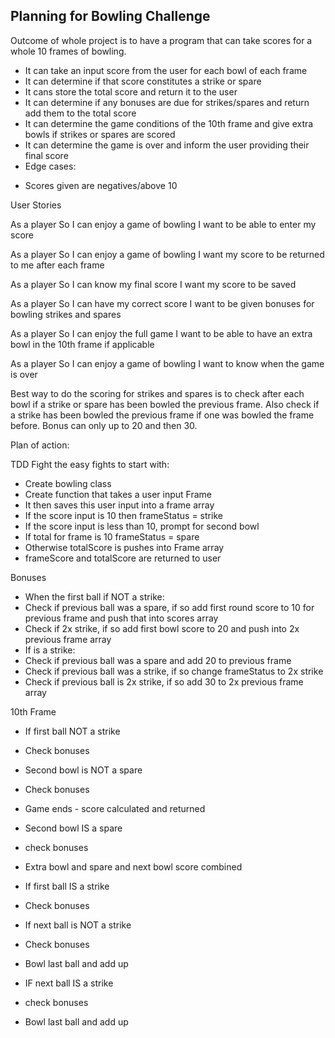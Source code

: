## Planning for Bowling Challenge

Outcome of whole project is to have a program that can take scores for a whole 10 frames of bowling.
- It can take an input score from the user for each bowl of each frame
- It can determine if that score constitutes a strike or spare
- It cans store the total score and return it to the user
- It can determine if any bonuses are due for strikes/spares and return add them to the total score
- It can determine the game conditions of the 10th frame and give extra bowls if strikes or spares are scored
- It can determine the game is over and inform the user providing their final score
- Edge cases:
* Scores given are negatives/above 10

User Stories

As a player
So I can enjoy a game of bowling
I want to be able to enter my score

As a player
So I can enjoy a game of bowling
I want my score to be returned to me after each frame

As a player
So I can know my final score
I want my score to be saved

As a player
So I can have my correct score
I want to be given bonuses for bowling strikes and spares

As a player
So I can enjoy the full game
I want to be able to have an extra bowl in the 10th frame if applicable

As a player
So I can enjoy a game of bowling
I want to know when the game is over

Best way to do the scoring for strikes and spares is to check after each bowl if a strike or spare has been bowled the previous frame.
Also check if a strike has been bowled the previous frame if one was bowled the frame before. Bonus can only up to 20 and then 30.

Plan of action:

TDD
Fight the easy fights to start with:

- Create bowling class
- Create function that takes a user input
Frame
- It then saves this user input into a frame array
- If the score input is 10 then frameStatus = strike
- If the score input is less than 10, prompt for second bowl
- If total for frame is 10 frameStatus = spare
- Otherwise totalScore is pushes into Frame array
- frameScore and totalScore are returned to user

Bonuses
- When the first ball if NOT a strike:
- Check if previous ball was a spare, if so add first round score to 10 for previous frame and push that into scores array
- Check if 2x strike, if so add first bowl score to 20 and push into 2x previous frame array
- If is a strike:
- Check if previous ball was a spare and add 20 to previous frame
- Check if previous ball was a strike, if so change frameStatus to 2x strike
- Check if previous ball is 2x strike, if so add 30 to 2x previous frame array

10th Frame
- If first ball NOT a strike
- Check bonuses
- Second bowl is NOT a spare
- Check bonuses
- Game ends  - score calculated and returned
- Second bowl IS a spare
- check bonuses
- Extra bowl and spare and next bowl score combined

- If first ball IS a strike
- Check bonuses
- If next ball is NOT a strike
- Check bonuses
- Bowl last ball and add up
- IF next ball IS a strike
- check bonuses
- Bowl last ball and add up
